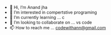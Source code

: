 - 👋 Hi, I’m Anand jha 
- 👀 I’m interested in compertstive programing
- 🌱 I’m currently learning ... c
- 💞️ I’m looking to collaborate on ... vs code
- 📫 How to reach me ... codewithann@gmail.com

<!---
CodewithAnn/CodewithAnn is a ✨ special ✨ repository because its `README.md` (this file) appears on your GitHub profile.
You can click the Preview link to take a look at your changes.
--->
